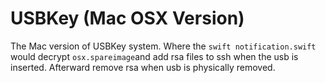 # USBKey (Mac OSX Version)

The Mac version of USBKey system. Where the `swift notification.swift` would decrypt `osx.spareimage`and add rsa files to ssh when the usb is inserted. Afterward remove rsa when usb is physically removed. 
